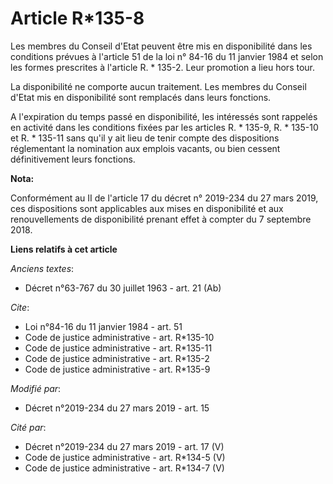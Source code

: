 # Article R*135-8

Les membres du Conseil d'Etat peuvent être mis en disponibilité dans les conditions prévues à l'article 51 de la loi n° 84-16
du 11 janvier 1984 et selon les formes prescrites à l'article R. * 135-2. Leur promotion a lieu hors tour. 

La disponibilité ne comporte aucun traitement. Les membres du Conseil d'Etat mis en disponibilité sont remplacés dans leurs
fonctions. 

A l'expiration du temps passé en disponibilité, les intéressés sont rappelés en activité dans les conditions fixées par les
articles R. * 135-9, R. * 135-10 et R. * 135-11 sans qu'il y ait lieu de tenir compte des dispositions réglementant la
nomination aux emplois vacants, ou bien cessent définitivement leurs fonctions.

**Nota:**

Conformément au II de l'article 17 du décret n° 2019-234 du 27 mars 2019, ces dispositions sont applicables aux mises en
disponibilité et aux renouvellements de disponibilité prenant effet à compter du 7 septembre 2018.

**Liens relatifs à cet article**

_Anciens textes_:

  - Décret n°63-767 du 30 juillet 1963 - art. 21 (Ab)

_Cite_:

  - Loi n°84-16 du 11 janvier 1984 - art. 51
  - Code de justice administrative - art. R*135-10
  - Code de justice administrative - art. R*135-11
  - Code de justice administrative - art. R*135-2
  - Code de justice administrative - art. R*135-9

_Modifié par_:

  - Décret n°2019-234 du 27 mars 2019 - art. 15

_Cité par_:

  - Décret n°2019-234 du 27 mars 2019 - art. 17 (V)
  - Code de justice administrative - art. R*134-5 (V)
  - Code de justice administrative - art. R*134-7 (V)
